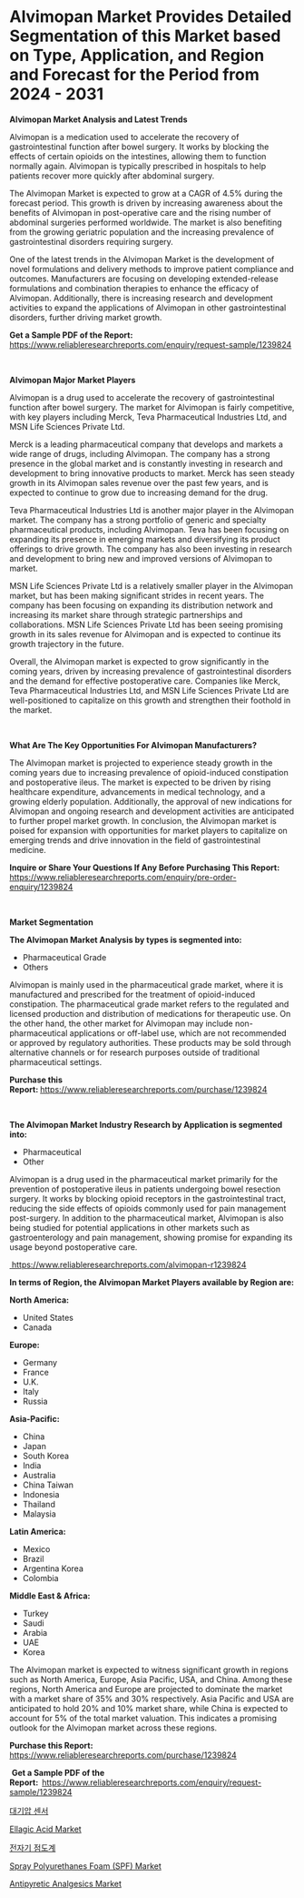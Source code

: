 <p><h1>Alvimopan Market Provides Detailed Segmentation of this Market based on Type, Application, and Region and Forecast for the Period from 2024 - 2031</h1></p><p><strong>Alvimopan Market Analysis and Latest Trends</strong></p>
<p><p>Alvimopan is a medication used to accelerate the recovery of gastrointestinal function after bowel surgery. It works by blocking the effects of certain opioids on the intestines, allowing them to function normally again. Alvimopan is typically prescribed in hospitals to help patients recover more quickly after abdominal surgery.</p><p>The Alvimopan Market is expected to grow at a CAGR of 4.5% during the forecast period. This growth is driven by increasing awareness about the benefits of Alvimopan in post-operative care and the rising number of abdominal surgeries performed worldwide. The market is also benefiting from the growing geriatric population and the increasing prevalence of gastrointestinal disorders requiring surgery.</p><p>One of the latest trends in the Alvimopan Market is the development of novel formulations and delivery methods to improve patient compliance and outcomes. Manufacturers are focusing on developing extended-release formulations and combination therapies to enhance the efficacy of Alvimopan. Additionally, there is increasing research and development activities to expand the applications of Alvimopan in other gastrointestinal disorders, further driving market growth.</p></p>
<p><strong>Get a Sample PDF of the Report:&nbsp;</strong> <a href="https://www.reliableresearchreports.com/enquiry/request-sample/1239824">https://www.reliableresearchreports.com/enquiry/request-sample/1239824</a></p>
<p>&nbsp;</p>
<p><strong>Alvimopan Major Market Players</strong></p>
<p><p>Alvimopan is a drug used to accelerate the recovery of gastrointestinal function after bowel surgery. The market for Alvimopan is fairly competitive, with key players including Merck, Teva Pharmaceutical Industries Ltd, and MSN Life Sciences Private Ltd. </p><p>Merck is a leading pharmaceutical company that develops and markets a wide range of drugs, including Alvimopan. The company has a strong presence in the global market and is constantly investing in research and development to bring innovative products to market. Merck has seen steady growth in its Alvimopan sales revenue over the past few years, and is expected to continue to grow due to increasing demand for the drug.</p><p>Teva Pharmaceutical Industries Ltd is another major player in the Alvimopan market. The company has a strong portfolio of generic and specialty pharmaceutical products, including Alvimopan. Teva has been focusing on expanding its presence in emerging markets and diversifying its product offerings to drive growth. The company has also been investing in research and development to bring new and improved versions of Alvimopan to market.</p><p>MSN Life Sciences Private Ltd is a relatively smaller player in the Alvimopan market, but has been making significant strides in recent years. The company has been focusing on expanding its distribution network and increasing its market share through strategic partnerships and collaborations. MSN Life Sciences Private Ltd has been seeing promising growth in its sales revenue for Alvimopan and is expected to continue its growth trajectory in the future.</p><p>Overall, the Alvimopan market is expected to grow significantly in the coming years, driven by increasing prevalence of gastrointestinal disorders and the demand for effective postoperative care. Companies like Merck, Teva Pharmaceutical Industries Ltd, and MSN Life Sciences Private Ltd are well-positioned to capitalize on this growth and strengthen their foothold in the market.</p></p>
<p>&nbsp;</p>
<p><strong>What Are The Key Opportunities For Alvimopan Manufacturers?</strong></p>
<p><p>The Alvimopan market is projected to experience steady growth in the coming years due to increasing prevalence of opioid-induced constipation and postoperative ileus. The market is expected to be driven by rising healthcare expenditure, advancements in medical technology, and a growing elderly population. Additionally, the approval of new indications for Alvimopan and ongoing research and development activities are anticipated to further propel market growth. In conclusion, the Alvimopan market is poised for expansion with opportunities for market players to capitalize on emerging trends and drive innovation in the field of gastrointestinal medicine.</p></p>
<p><strong>Inquire or Share Your Questions If Any Before Purchasing This Report:</strong> <a href="https://www.reliableresearchreports.com/enquiry/pre-order-enquiry/1239824">https://www.reliableresearchreports.com/enquiry/pre-order-enquiry/1239824</a></p>
<p>&nbsp;</p>
<p><strong>Market Segmentation</strong></p>
<p><strong>The Alvimopan Market Analysis by types is segmented into:</strong></p>
<p><ul><li>Pharmaceutical Grade</li><li>Others</li></ul></p>
<p><p>Alvimopan is mainly used in the pharmaceutical grade market, where it is manufactured and prescribed for the treatment of opioid-induced constipation. The pharmaceutical grade market refers to the regulated and licensed production and distribution of medications for therapeutic use. On the other hand, the other market for Alvimopan may include non-pharmaceutical applications or off-label use, which are not recommended or approved by regulatory authorities. These products may be sold through alternative channels or for research purposes outside of traditional pharmaceutical settings.</p></p>
<p><strong>Purchase this Report:&nbsp;</strong><a href="https://www.reliableresearchreports.com/purchase/1239824">https://www.reliableresearchreports.com/purchase/1239824</a></p>
<p>&nbsp;</p>
<p><strong>The Alvimopan Market Industry Research by Application is segmented into:</strong></p>
<p><ul><li>Pharmaceutical</li><li>Other</li></ul></p>
<p><p>Alvimopan is a drug used in the pharmaceutical market primarily for the prevention of postoperative ileus in patients undergoing bowel resection surgery. It works by blocking opioid receptors in the gastrointestinal tract, reducing the side effects of opioids commonly used for pain management post-surgery. In addition to the pharmaceutical market, Alvimopan is also being studied for potential applications in other markets such as gastroenterology and pain management, showing promise for expanding its usage beyond postoperative care.</p></p>
<p><a href="https://www.reliableresearchreports.com/alvimopan-r1239824">&nbsp;https://www.reliableresearchreports.com/alvimopan-r1239824</a></p>
<p><strong>In terms of Region, the Alvimopan Market Players available by Region are:</strong></p>
<p>
    <p> <strong> North America: </strong>
        <ul>
            <li>United States</li>
            <li>Canada</li>
        </ul>
        </p> 
    <p> <strong> Europe: </strong>
        <ul>
            <li>Germany</li>
            <li>France</li>
            <li>U.K.</li>
            <li>Italy</li>
            <li>Russia</li>
        </ul>
        </p> 
    <p> <strong> Asia-Pacific: </strong>
        <ul>
            <li>China</li>
            <li>Japan</li>
            <li>South Korea</li>
            <li>India</li>
            <li>Australia</li>
            <li>China Taiwan</li>
            <li>Indonesia</li>
            <li>Thailand</li>
            <li>Malaysia</li>
        </ul>
        </p> 
    <p> <strong> Latin America: </strong>
        <ul>
            <li>Mexico</li>
            <li>Brazil</li>
            <li>Argentina Korea</li>
            <li>Colombia</li>
        </ul>
        </p> 
    <p> <strong> Middle East & Africa: </strong>
        <ul>
            <li>Turkey</li>
            <li>Saudi</li>
            <li>Arabia</li>
            <li>UAE</li>
            <li>Korea</li>
        </ul>
    </p>
    </p>
<p><p>The Alvimopan market is expected to witness significant growth in regions such as North America, Europe, Asia Pacific, USA, and China. Among these regions, North America and Europe are projected to dominate the market with a market share of 35% and 30% respectively. Asia Pacific and USA are anticipated to hold 20% and 10% market share, while China is expected to account for 5% of the total market valuation. This indicates a promising outlook for the Alvimopan market across these regions.</p></p>
<p><strong>Purchase this Report: </strong><a href="https://www.reliableresearchreports.com/purchase/1239824">https://www.reliableresearchreports.com/purchase/1239824</a></p>
<p>&nbsp;<strong>Get a Sample PDF of the Report:&nbsp;&nbsp;</strong><a href="https://www.reliableresearchreports.com/enquiry/request-sample/1239824">https://www.reliableresearchreports.com/enquiry/request-sample/1239824</a></p>
<p><strong></strong></p>
<p><p><a href="https://github.com/vsap75a286l/Market-Research-Report-List-2/blob/main/313128756902.md">대기압 센서</a></p><p><a href="https://github.com/pjcfca/Market-Research-Report-List-2/blob/main/ellagic-acid-market.md">Ellagic Acid Market</a></p><p><a href="https://github.com/Maeennan456456/Market-Research-Report-List-1/blob/main/565785656904.md">전자기 점도계</a></p><p><a href="https://issuu.com/reportprime-2/docs/spray-polyurethanes-foam-spf-market-size-2030.pptx">Spray Polyurethanes Foam (SPF) Market</a></p><p><a href="https://github.com/johnbach50/Market-Research-Report-List-3/blob/main/antipyretic-analgesics-market.md">Antipyretic Analgesics Market</a></p></p>